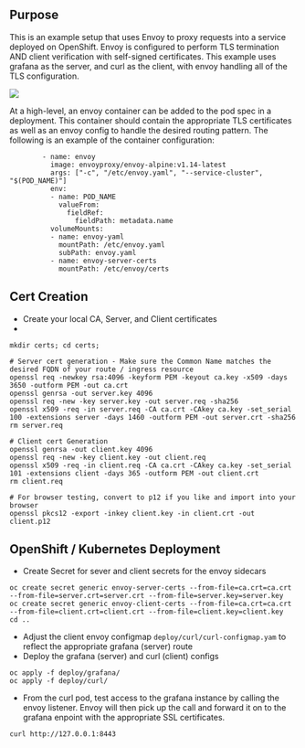 ## Purpose

This is an example setup that uses Envoy to proxy requests into a service deployed on OpenShift. Envoy is configured to perform TLS termination AND client verification with self-signed certificates.  This example uses grafana as the server, and curl as the client, with envoy handling all of the TLS configuration. 

![](assets/envoy-sidecar.png)

At a high-level, an envoy container can be added to the pod spec in a deployment. This container should contain the appropriate TLS certificates as well as an envoy config to handle the desired routing pattern. The following is an example of the container configuration: 

```
        - name: envoy
          image: envoyproxy/envoy-alpine:v1.14-latest
          args: ["-c", "/etc/envoy.yaml", "--service-cluster", "$(POD_NAME)"]
          env:
          - name: POD_NAME
            valueFrom:
              fieldRef:
                fieldPath: metadata.name
          volumeMounts:
          - name: envoy-yaml
            mountPath: /etc/envoy.yaml
            subPath: envoy.yaml
          - name: envoy-server-certs
            mountPath: /etc/envoy/certs
```


## Cert Creation

- Create your local CA, Server, and Client certificates
- 
```
mkdir certs; cd certs;

# Server cert generation - Make sure the Common Name matches the desired FQDN of your route / ingress resource
openssl req -newkey rsa:4096 -keyform PEM -keyout ca.key -x509 -days 3650 -outform PEM -out ca.crt
openssl genrsa -out server.key 4096
openssl req -new -key server.key -out server.req -sha256
openssl x509 -req -in server.req -CA ca.crt -CAkey ca.key -set_serial 100 -extensions server -days 1460 -outform PEM -out server.crt -sha256
rm server.req

# Client cert Generation
openssl genrsa -out client.key 4096
openssl req -new -key client.key -out client.req
openssl x509 -req -in client.req -CA ca.crt -CAkey ca.key -set_serial 101 -extensions client -days 365 -outform PEM -out client.crt
rm client.req 

# For browser testing, convert to p12 if you like and import into your browser
openssl pkcs12 -export -inkey client.key -in client.crt -out client.p12
```


## OpenShift / Kubernetes Deployment

- Create Secret for sever and client secrets for the envoy sidecars

```
oc create secret generic envoy-server-certs --from-file=ca.crt=ca.crt --from-file=server.crt=server.crt --from-file=server.key=server.key
oc create secret generic envoy-client-certs --from-file=ca.crt=ca.crt --from-file=client.crt=client.crt --from-file=client.key=client.key
cd ..
```

- Adjust the client envoy configmap `deploy/curl/curl-configmap.yam` to reflect the appropriate grafana (server) route
- Deploy the grafana (server) and curl (client) configs
```
oc apply -f deploy/grafana/
oc apply -f deploy/curl/
```

- From the curl pod, test access to the grafana instance by calling the envoy listener. Envoy will then pick up the call and forward it on to the grafana enpoint with the appropriate SSL certificates. 
```
curl http://127.0.0.1:8443
```

